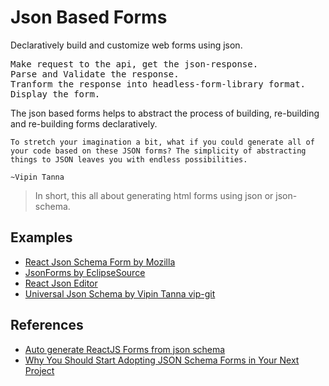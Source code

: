 # Json Based Forms

Declaratively build and customize web forms using json.

<pre>
Make request to the api, get the json-response. 
Parse and Validate the response.
Tranform the response into headless-form-library format.
Display the form.
</pre>

The json based forms helps to abstract the process of building, re-building and re-building forms declaratively.

```
To stretch your imagination a bit, what if you could generate all of your code based on these JSON forms? The simplicity of abstracting things to JSON leaves you with endless possibilities.

~Vipin Tanna
```

> In short, this all about generating html forms using json or json-schema.

## Examples
- [React Json Schema Form by Mozilla](https://github.com/rjsf-team/react-jsonschema-form)
- [JsonForms by EclipseSource](https://github.com/eclipsesource/jsonforms)
- [React Json Editor](https://ismaelga.github.io/react-json-editor/)
- [Universal Json Schema by Vipin Tanna
vip-git](https://github.com/vip-git/universal-json-schema)

## References
- [Auto generate ReactJS Forms from json schema
](https://sairamkrish.medium.com/rapid-development-of-data-collection-platform-with-reactjs-and-json-schema-ef147f4c665)
- [Why You Should Start Adopting JSON Schema Forms in Your Next Project](https://betterprogramming.pub/why-you-should-start-adopting-json-schema-forms-in-your-next-project-547dbcbc800a)
